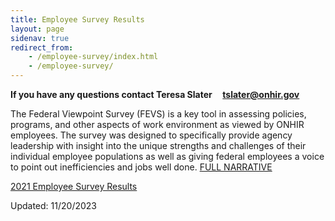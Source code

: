 ```yaml
---
title: Employee Survey Results
layout: page
sidenav: true
redirect_from:
    - /employee-survey/index.html
    - /employee-survey/
---
```


**If you have any questions contact Teresa Slater     [tslater@onhir.gov](mailto:tslater@onhir.gov?subject=Employee%20Survey%20question%20from%20onhir.gov%20link)**

The Federal Viewpoint Survey (FEVS) is a key tool in assessing policies, programs, and other aspects of work environment as viewed by ONHIR employees. The survey was designed to specifically provide agency leadership with insight into the unique strengths and challenges of their individual employee populations as well as giving federal employees a voice to point out inefficiencies and jobs well done. [FULL NARRATIVE]({{site.baseurl}}/FEVS-Narrative.html "Full Narrative")

[2021 Employee Survey Results]({{site.baseurl}}/assets/documents/employee-survey/2021-OPM-FEVS-AES-ONHIR.xlsx)


Updated: 11/20/2023
